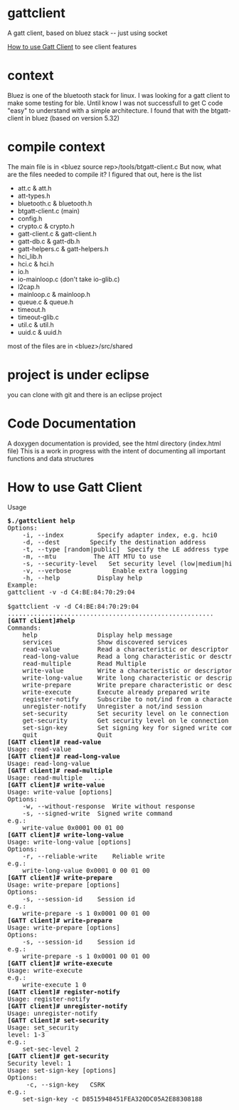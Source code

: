 # gattclient
A gatt client, based on bluez stack -- just using socket

<a href="#user-content-usage">How to use Gatt Client</a> to see client features

# context
Bluez is one of the bluetooth stack for linux. I was looking for a gatt client to make some testing for ble.
Until know I was not successfull to get C code "easy" to understand with a simple architecture.
I found that with the btgatt-client in bluez (based on version 5.32)

# compile context
The main file is in &lt;bluez source rep&gt;/tools/btgatt-client.c
But now, what are the files needed to compile it? I figured that out, here is the list

   * att.c & att.h
   * att-types.h
   * bluetooth.c & bluetooth.h
   * btgatt-client.c (main)
   * config.h
   * crypto.c & crypto.h
   * gatt-client.c & gatt-client.h
   * gatt-db.c & gatt-db.h
   * gatt-helpers.c & gatt-helpers.h
   * hci_lib.h
   * hci.c & hci.h
   * io.h
   * io-mainloop.c (don't take io-glib.c)
   * l2cap.h
   * mainloop.c & mainloop.h
   * queue.c & queue.h
   * timeout.h
   * timeout-glib.c
   * util.c & util.h
   * uuid.c & uuid.h
   
most of the files are in &lt;bluez&gt;/src/shared

# project is under eclipse

you can clone with git and there is an eclipse project

# Code Documentation
A doxygen documentation is provided, see the html directory (index.html file)
This is a work in progress with the intent of documenting all important functions and data structures


# How to use Gatt Client

<a id="usage">Usage</a>
<pre>
<b>$./gattclient help</b>
Options:
	-i, --index <id>		Specify adapter index, e.g. hci0
	-d, --dest <addr>		Specify the destination address
	-t, --type [random|public] 	Specify the LE address type
	-m, --mtu <mtu> 		The ATT MTU to use
	-s, --security-level <sec> 	Set security level (low|medium|high)
	-v, --verbose			Enable extra logging
	-h, --help			Display help
Example:
gattclient -v -d C4:BE:84:70:29:04

$gattclient -v -d C4:BE:84:70:29:04
.......................................................
<b>[GATT client]#help</b>
Commands:
	help           		Display help message
	services       		Show discovered services
	read-value     		Read a characteristic or descriptor value
	read-long-value		Read a long characteristic or desctriptor value
	read-multiple  		Read Multiple
	write-value    		Write a characteristic or descriptor value
	write-long-value	Write long characteristic or descriptor value
	write-prepare  		Write prepare characteristic or descriptor value
	write-execute  		Execute already prepared write
	register-notify		Subscribe to not/ind from a characteristic
	unregister-notify	Unregister a not/ind session
	set-security   		Set security level on le connection
	get-security   		Get security level on le connection
	set-sign-key   		Set signing key for signed write command
	quit           		Quit
<b>[GATT client]# read-value</b>
Usage: read-value <value_handle>
<b>[GATT client]# read-long-value</b>
Usage: read-long-value <value_handle> <offset>
<b>[GATT client]# read-multiple</b>
Usage: read-multiple <handle_1> <handle_2> ...
<b>[GATT client]# write-value</b>
Usage: write-value [options] <value_handle> <value>
Options:
	-w, --without-response	Write without response
	-s, --signed-write	Signed write command
e.g.:
	write-value 0x0001 00 01 00
<b>[GATT client]# write-long-value</b>
Usage: write-long-value [options] <value_handle> <offset> <value>
Options:
	-r, --reliable-write	Reliable write
e.g.:
	write-long-value 0x0001 0 00 01 00
<b>[GATT client]# write-prepare</b>
Usage: write-prepare [options] <value_handle> <offset> <value>
Options:
	-s, --session-id	Session id
e.g.:
	write-prepare -s 1 0x0001 00 01 00
<b>[GATT client]# write-prepare</b>
Usage: write-prepare [options] <value_handle> <offset> <value>
Options:
	-s, --session-id	Session id
e.g.:
	write-prepare -s 1 0x0001 00 01 00
<b>[GATT client]# write-execute</b>
Usage: write-execute <session_id> <execute>
e.g.:
	write-execute 1 0
<b>[GATT client]# register-notify</b>
Usage: register-notify <chrc value handle>
<b>[GATT client]# unregister-notify	</b>
Usage: unregister-notify <notify id>
<b>[GATT client]# set-security</b>
Usage: set_security <level>
level: 1-3
e.g.:
	set-sec-level 2
<b>[GATT client]# get-security</b>
Security level: 1
Usage: set-sign-key [options]
Options:
	 -c, --sign-key <csrk>	CSRK
e.g.:
	set-sign-key -c D8515948451FEA320DC05A2E88308188
</pre>
